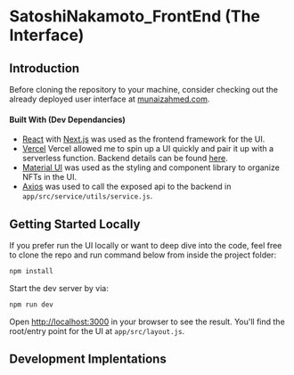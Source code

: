 # SatoshiNakamoto_FrontEnd (The Interface)

## Introduction 

Before cloning the repository to your machine, consider checking out the already deployed user interface at [munaizahmed.com](https://www.munaizahmed.com/).

#### Built With (Dev Dependancies)
- [React](https://react.dev/learn) with [Next.js](https://nextjs.org/docs) was used as the frontend framework for the UI.
- [Vercel](https://nextjs.org/docs/deployment) Vercel allowed me to spin up a UI quickly and pair it up with a serverless function. Backend details can be found [here](https://github.com/Munaiz123/SatoshiNakamoto_Backend).
- [Material UI](https://mui.com/material-ui/) was used as the styling and component library to organize NFTs in the UI.
- [Axios](https://www.npmjs.com/package/axios) was used to call the exposed api to the backend in `app/src/service/utils/service.js`.

## Getting Started Locally

If you prefer run the UI locally or want to deep dive into the code, feel free to clone the repo and run command below from inside the project folder:
```bash 
npm install
```
Start the dev server by via:
```bash
npm run dev
```
Open [http://localhost:3000](http://localhost:3000) in your browser to see the result.
You'll find the root/entry point for the UI at `app/src/layout.js`. 

## Development Implentations 
